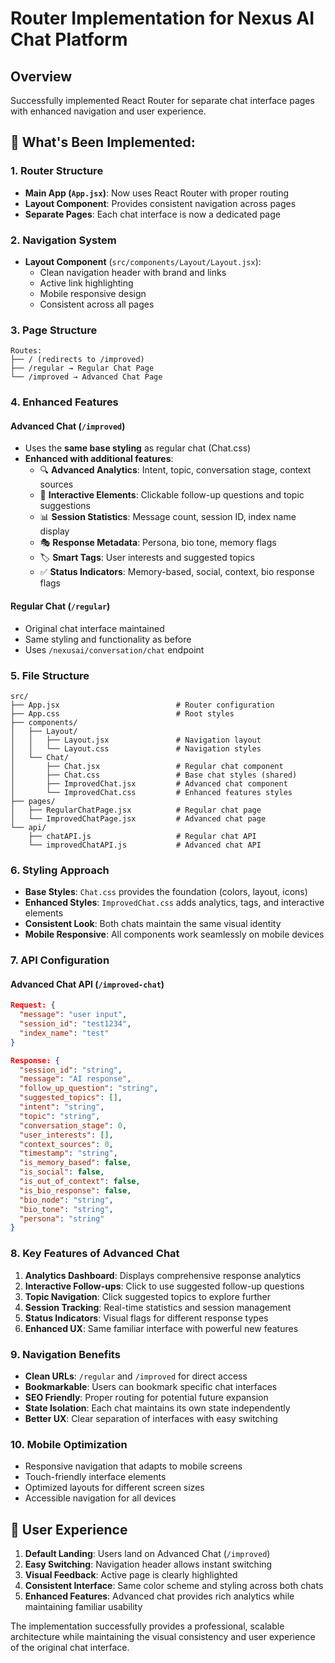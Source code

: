 # Router Implementation for Nexus AI Chat Platform

## Overview
Successfully implemented React Router for separate chat interface pages with enhanced navigation and user experience.

## 🚀 **What's Been Implemented:**

### 1. **Router Structure**
- **Main App (`App.jsx`)**: Now uses React Router with proper routing
- **Layout Component**: Provides consistent navigation across pages
- **Separate Pages**: Each chat interface is now a dedicated page

### 2. **Navigation System**
- **Layout Component** (`src/components/Layout/Layout.jsx`):
  - Clean navigation header with brand and links
  - Active link highlighting
  - Mobile responsive design
  - Consistent across all pages

### 3. **Page Structure**
```
Routes:
├── / (redirects to /improved)
├── /regular → Regular Chat Page
└── /improved → Advanced Chat Page
```

### 4. **Enhanced Features**

#### **Advanced Chat (`/improved`)**
- Uses the **same base styling** as regular chat (Chat.css)
- **Enhanced with additional features**:
  - 🔍 **Advanced Analytics**: Intent, topic, conversation stage, context sources
  - 🎯 **Interactive Elements**: Clickable follow-up questions and topic suggestions
  - 📊 **Session Statistics**: Message count, session ID, index name display
  - 🎭 **Response Metadata**: Persona, bio tone, memory flags
  - 🏷️ **Smart Tags**: User interests and suggested topics
  - ✅ **Status Indicators**: Memory-based, social, context, bio response flags

#### **Regular Chat (`/regular`)**
- Original chat interface maintained
- Same styling and functionality as before
- Uses `/nexusai/conversation/chat` endpoint

### 5. **File Structure**
```
src/
├── App.jsx                          # Router configuration
├── App.css                          # Root styles
├── components/
│   ├── Layout/
│   │   ├── Layout.jsx               # Navigation layout
│   │   └── Layout.css               # Navigation styles
│   └── Chat/
│       ├── Chat.jsx                 # Regular chat component
│       ├── Chat.css                 # Base chat styles (shared)
│       ├── ImprovedChat.jsx         # Advanced chat component
│       └── ImprovedChat.css         # Enhanced features styles
├── pages/
│   ├── RegularChatPage.jsx          # Regular chat page
│   └── ImprovedChatPage.jsx         # Advanced chat page
└── api/
    ├── chatAPI.js                   # Regular chat API
    └── improvedChatAPI.js           # Advanced chat API
```

### 6. **Styling Approach**
- **Base Styles**: `Chat.css` provides the foundation (colors, layout, icons)
- **Enhanced Styles**: `ImprovedChat.css` adds analytics, tags, and interactive elements
- **Consistent Look**: Both chats maintain the same visual identity
- **Mobile Responsive**: All components work seamlessly on mobile devices

### 7. **API Configuration**

#### **Advanced Chat API** (`/improved-chat`)
```json
Request: {
  "message": "user input",
  "session_id": "test1234",
  "index_name": "test"
}

Response: {
  "session_id": "string",
  "message": "AI response",
  "follow_up_question": "string",
  "suggested_topics": [],
  "intent": "string",
  "topic": "string",
  "conversation_stage": 0,
  "user_interests": [],
  "context_sources": 0,
  "timestamp": "string",
  "is_memory_based": false,
  "is_social": false,
  "is_out_of_context": false,
  "is_bio_response": false,
  "bio_node": "string",
  "bio_tone": "string",
  "persona": "string"
}
```

### 8. **Key Features of Advanced Chat**
1. **Analytics Dashboard**: Displays comprehensive response analytics
2. **Interactive Follow-ups**: Click to use suggested follow-up questions
3. **Topic Navigation**: Click suggested topics to explore further
4. **Session Tracking**: Real-time statistics and session management
5. **Status Indicators**: Visual flags for different response types
6. **Enhanced UX**: Same familiar interface with powerful new features

### 9. **Navigation Benefits**
- **Clean URLs**: `/regular` and `/improved` for direct access
- **Bookmarkable**: Users can bookmark specific chat interfaces
- **SEO Friendly**: Proper routing for potential future expansion
- **State Isolation**: Each chat maintains its own state independently
- **Better UX**: Clear separation of interfaces with easy switching

### 10. **Mobile Optimization**
- Responsive navigation that adapts to mobile screens
- Touch-friendly interface elements
- Optimized layouts for different screen sizes
- Accessible navigation for all devices

## 🎯 **User Experience**
1. **Default Landing**: Users land on Advanced Chat (`/improved`)
2. **Easy Switching**: Navigation header allows instant switching
3. **Visual Feedback**: Active page is clearly highlighted
4. **Consistent Interface**: Same color scheme and styling across both chats
5. **Enhanced Features**: Advanced chat provides rich analytics while maintaining familiar usability

The implementation successfully provides a professional, scalable architecture while maintaining the visual consistency and user experience of the original chat interface.
